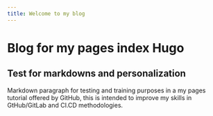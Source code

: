 ```yaml
---
title: Welcome to my blog
---
```


# Blog for my pages index Hugo
## Test for markdowns and personalization
<p>  Markdown paragraph for testing and training purposes in a my pages tutorial offered by GitHub, this is intended to improve my skills in GtHub/GitLab and CI.CD methodologies. </p>
